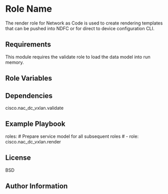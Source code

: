 Role Name
=========

The render role for Network as Code is used to create rendering templates that can be pushed into NDFC or for direct to device configuration CLI.


Requirements
------------

This module requires the validate role to load the data model into run memory.

Role Variables
--------------


Dependencies
------------

cisco.nac_dc_vxlan.validate

Example Playbook
----------------

  roles:
    # Prepare service model for all subsequent roles
    #
    - role: cisco.nac_dc_vxlan.render

License
-------

BSD

Author Information
------------------